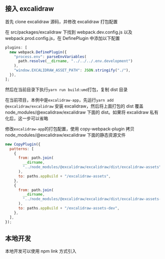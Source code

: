 ## 接入 excalidraw

首先 clone excalidraw 源码，并修改 excalidraw 打包配置

在 src/packages/excalidraw 下找到 webpack.dev.config.js 以及 webpack.prod.config.js，在 DefinePlugin 中添加以下配置

```js
plugins: [
  new webpack.DefinePlugin({
    "process.env": parseEnvVariables(
      path.resolve(__dirname, "../../../.env.development")
    ),
    "window.EXCALIDRAW_ASSET_PATH": JSON.stringify("./"),
  }),
];
```

然后在当前目录下执行`yarn run build:umd`打包，复制 dist 目录

在当前项目，本例中是`excalidraw-app`，先运行`yarn add @excalidraw/excalidraw` 安装 excalidraw，然后将上面打包的 dist 覆盖 node_modules/@excalidraw/excalidraw 下面的 dist。如果将 excalidraw 私有化后，这一步可以省略

修改`excalidraw-app`的打包配置，使用 copy-webpack-plugin 拷贝 node_modules/@excalidraw/excalidraw 下面的静态资源文件

```js
new CopyPlugin({
  patterns: [
    {
      from: path.join(
        __dirname,
        "../node_modules/@excalidraw/excalidraw/dist/excalidraw-assets"
      ),
      to: paths.appBuild + "/excalidraw-assets",
    },
    {
      from: path.join(
        __dirname,
        "../node_modules/@excalidraw/excalidraw/dist/excalidraw-assets-dev"
      ),
      to: paths.appBuild + "/excalidraw-assets-dev",
    },
  ],
});
```

## 本地开发

本地开发可以使用 npm link 方式引入
